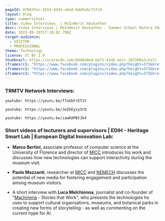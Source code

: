 ```yaml
---
pageId: 4f663fec-1b52-4434-a6ad-6dd5e8c71fc0
layout: blog
type: summerschool
title: Video Interviews  | ReInHerit Hackathon
desc: Video Interviews | ReInHerit Hackathon - Summer School Matera 2023
date: 2023-09-26T17:10:02.798Z
target-audience:
  - VISITOR
  - PROFESSIONAL
theme: Technology
license: CC BY 2.0
thumbnail: https://ucarecdn.com/b048a8e4-ee71-41dd-aecc-28f208a3c5a7/
iframesrc1: "https://www.facebook.com/plugins/video.php?height=373&href=https%3A%2F%2Fwww.facebook.com%2Fedihheritagesmartlab%2Fvideos%2F1231476744196631%2F&show_text=true&width=560&t=0"
iframesrc2: "https://www.facebook.com/plugins/video.php?height=373&href=https%3A%2F%2Fwww.facebook.com%2Fedihheritagesmartlab%2Fvideos%2F160826557018919%2F&show_text=true&width=560&t=0"
iframesrc3: "https://www.facebook.com/plugins/video.php?height=373&href=https%3A%2F%2Fwww.facebook.com%2Fedihheritagesmartlab%2Fvideos%2F1539670553508537%2F&show_text=true&width=560&t=0"
---
```

### TRMTV Network Interviews:

`youtube: https://youtu.be/f7aXbFrET1Y`

`youtube: https://youtu.be/JeZhEyzy3rQ`

`youtube: https://youtu.be/iawKAPBtJk4`

### Short videos of lecturers and supervisors | EDIH - Heritage Smart Lab | European Digital Innovation Lab:

* **Marco Bertini**, associate professor of computer science at the University of Florence and director of [MICC](http://www.micc.unifi.it) introduces his work and discusses how new technologies can support interactivity during the museum visit.

* **Paolo Mazzanti**, researcher at [MICC](http://www.micc.unifi.it) and [NEMECH](http://nemech.unifi.it) discusses the potential of new media for fostering engagement and participation among museum visitors.

* A short interview with **Luca Melchionna**, journalist and co-founder of "[Machineria](https://machineria.it/machineria-stories-that-work) - Stories that Work", who presents the technologies he uses to support cultural organisations, museums, and botanical parks in creating new forms of storytelling - as well as commenting on the current hype for AI.

